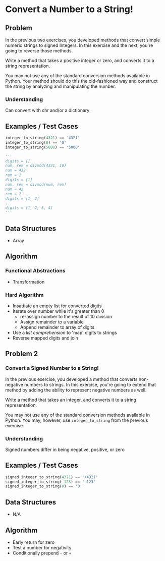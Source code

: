 # Convert a Number to a String!

## Problem

In the previous two exercises, you developed methods that convert simple numeric strings to signed Integers. In this exercise and the next, you're going to reverse those methods.

Write a method that takes a positive integer or zero, and converts it to a string representation.

You may not use any of the standard conversion methods available in Python. Your method should do this the old-fashioned way and construct the string by analyzing and manipulating the number.

### Understanding

Can convert with chr and/or a dictionary

## Examples / Test Cases

```python
integer_to_string(4321) == '4321'
integer_to_string(0) == '0'
integer_to_string(5000) == '5000'

'''
digits = []
num, rem = divmod(4321, 10)
num = 432
rem = 1
digits = [1]
num, rem = divmod(num, rem)
num = 43
rem = 2
digits = [1, 2]
...
digits = [1, 2, 3, 4]
'''
```

## Data Structures

- Array

## Algorithm
### Functional Abstractions
- Transformation

### Hard Algorithm

- Insattiate an empty list for converted digits
- Iterate over number while it's greater than 0
	- re-assign number to the result of 10 division
	- Assign remainder to a variable
	- Append remainder to array of digits
- Use a _list comprehension_ to 'map' digits to strings
- Reverse mapped digits and join

## Problem 2
### Convert a Signed Number to a String!

In the previous exercise, you developed a method that converts non-negative numbers to strings. In this exercise, you're going to extend that method by adding the ability to represent negative numbers as well.

Write a method that takes an integer, and converts it to a string representation.

You may not use any of the standard conversion methods available in Python. You may, however, use `integer_to_string` from the previous exercise.

### Understanding

Signed numbers differ in being negative, positive, or zero

## Examples / Test Cases

```python
signed_integer_to_string(4321) == '+4321'
signed_integer_to_string(-123) == '-123'
signed_integer_to_string(0) == '0'
```

## Data Structures

- N/A

## Algorithm

- Early return for zero
- Test a number for negativity
- Conditionally prepend `-` or `+`
